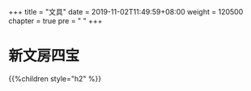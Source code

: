 +++
title = "文具"
date = 2019-11-02T11:49:59+08:00
weight = 120500
chapter = true
pre = "<i class='fas fa-pen'></i> "
+++

# 新文房四宝

{{%children style="h2" %}}

